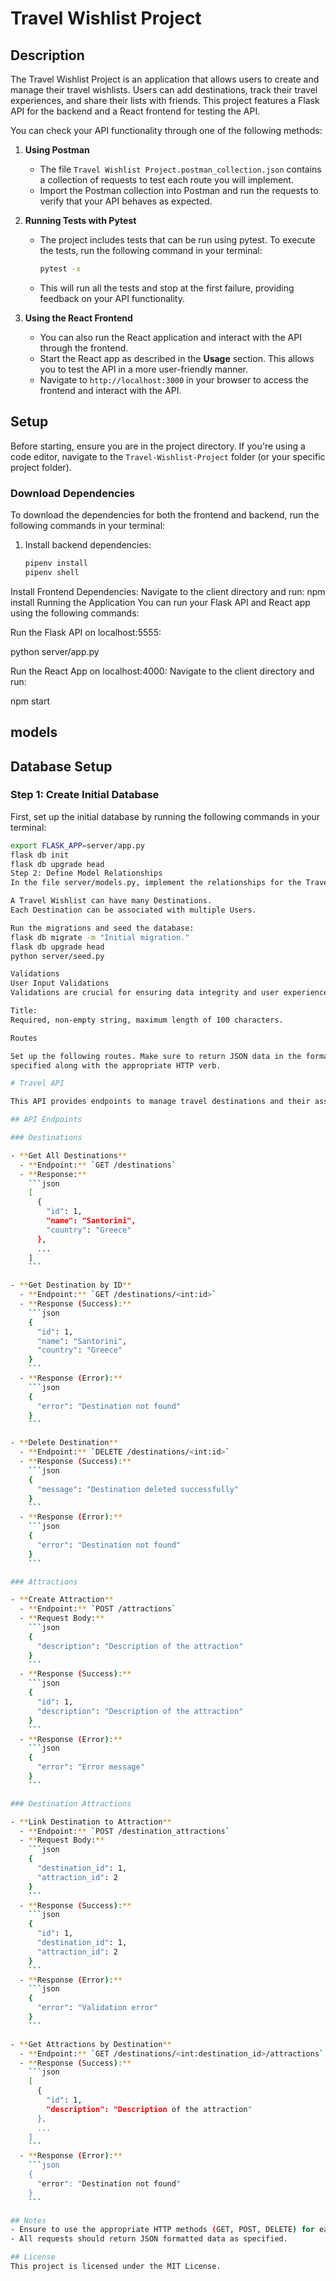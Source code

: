 # Travel Wishlist Project

## Description
The Travel Wishlist Project is an application that allows users to create and manage their travel wishlists. Users can add destinations, track their travel experiences, and share their lists with friends. This project features a Flask API for the backend and a React frontend for testing the API.


You can check your API functionality through one of the following methods:

1. **Using Postman**
   - The file `Travel Wishlist Project.postman_collection.json` contains a collection of requests to test each route you will implement.
   - Import the Postman collection into Postman and run the requests to verify that your API behaves as expected.

2. **Running Tests with Pytest**
   - The project includes tests that can be run using pytest. To execute the tests, run the following command in your terminal:
     ```bash
     pytest -x

     ```
   - This will run all the tests and stop at the first failure, providing feedback on your API functionality.

3. **Using the React Frontend**
   - You can also run the React application and interact with the API through the frontend.
   - Start the React app as described in the **Usage** section. This allows you to test the API in a more user-friendly manner.
   - Navigate to `http://localhost:3000` in your browser to access the frontend and interact with the API.
## Setup

Before starting, ensure you are in the project directory. If you're using a code editor, navigate to the `Travel-Wishlist-Project` folder (or your specific project folder).

### Download Dependencies

To download the dependencies for both the frontend and backend, run the following commands in your terminal:

1. Install backend dependencies:
   ```bash
   pipenv install
   pipenv shell

Install Frontend Dependencies: Navigate to the client directory and run:
npm install
Running the Application
You can run your Flask API and React app using the following commands:

Run the Flask API on localhost:5555:

python server/app.py

Run the React App on localhost:4000: Navigate to the client directory and run:

npm start

 ## models
 ## Database Setup

### Step 1: Create Initial Database

First, set up the initial database by running the following commands in your terminal:

```bash
export FLASK_APP=server/app.py
flask db init
flask db upgrade head
Step 2: Define Model Relationships
In the file server/models.py, implement the relationships for the Travel Wishlist Project:

A Travel Wishlist can have many Destinations.
Each Destination can be associated with multiple Users.

Run the migrations and seed the database:
flask db migrate -m "Initial migration." 
flask db upgrade head
python server/seed.py

Validations
User Input Validations
Validations are crucial for ensuring data integrity and user experience. Implement the following validations for your models:

Title:
Required, non-empty string, maximum length of 100 characters.

Routes

Set up the following routes. Make sure to return JSON data in the format
specified along with the appropriate HTTP verb.

# Travel API

This API provides endpoints to manage travel destinations and their associated attractions.

## API Endpoints

### Destinations

- **Get All Destinations**
  - **Endpoint:** `GET /destinations`
  - **Response:**
    ```json
    [
      {
        "id": 1,
        "name": "Santorini",
        "country": "Greece"
      },
      ...
    ]
    ```

- **Get Destination by ID**
  - **Endpoint:** `GET /destinations/<int:id>`
  - **Response (Success):**
    ```json
    {
      "id": 1,
      "name": "Santorini",
      "country": "Greece"
    }
    ```
  - **Response (Error):**
    ```json
    {
      "error": "Destination not found"
    }
    ```

- **Delete Destination**
  - **Endpoint:** `DELETE /destinations/<int:id>`
  - **Response (Success):**
    ```json
    {
      "message": "Destination deleted successfully"
    }
    ```
  - **Response (Error):**
    ```json
    {
      "error": "Destination not found"
    }
    ```

### Attractions

- **Create Attraction**
  - **Endpoint:** `POST /attractions`
  - **Request Body:**
    ```json
    {
      "description": "Description of the attraction"
    }
    ```
  - **Response (Success):**
    ```json
    {
      "id": 1,
      "description": "Description of the attraction"
    }
    ```
  - **Response (Error):**
    ```json
    {
      "error": "Error message"
    }
    ```

### Destination Attractions

- **Link Destination to Attraction**
  - **Endpoint:** `POST /destination_attractions`
  - **Request Body:**
    ```json
    {
      "destination_id": 1,
      "attraction_id": 2
    }
    ```
  - **Response (Success):**
    ```json
    {
      "id": 1,
      "destination_id": 1,
      "attraction_id": 2
    }
    ```
  - **Response (Error):**
    ```json
    {
      "error": "Validation error"
    }
    ```

- **Get Attractions by Destination**
  - **Endpoint:** `GET /destinations/<int:destination_id>/attractions`
  - **Response (Success):**
    ```json
    [
      {
        "id": 1,
        "description": "Description of the attraction"
      },
      ...
    ]
    ```
  - **Response (Error):**
    ```json
    {
      "error": "Destination not found"
    }
    ```

## Notes
- Ensure to use the appropriate HTTP methods (GET, POST, DELETE) for each endpoint.
- All requests should return JSON formatted data as specified.

## License
This project is licensed under the MIT License.
